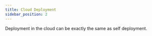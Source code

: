 ```yaml
---
title: Cloud Deployment
sidebar_position: 2
---
```


Deployment in the cloud can be exactly the same as self deployment.

